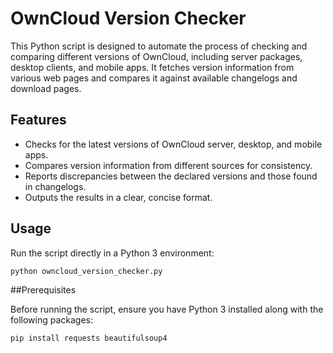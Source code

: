 # OwnCloud Version Checker

This Python script is designed to automate the process of checking and comparing different versions of OwnCloud, including server packages, desktop clients, and mobile apps. It fetches version information from various web pages and compares it against available changelogs and download pages.

## Features

- Checks for the latest versions of OwnCloud server, desktop, and mobile apps.
- Compares version information from different sources for consistency.
- Reports discrepancies between the declared versions and those found in changelogs.
- Outputs the results in a clear, concise format.

## Usage

Run the script directly in a Python 3 environment:

```bash
python owncloud_version_checker.py
```

##Prerequisites

Before running the script, ensure you have Python 3 installed along with the following packages:

```bash
pip install requests beautifulsoup4
```
